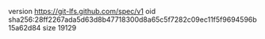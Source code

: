 version https://git-lfs.github.com/spec/v1
oid sha256:28ff2267ada5d63d8b47718300d8a65c5f7282c09ec11f5f9694596b15a62d84
size 19129
